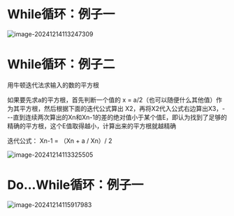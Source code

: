 # While循环：例子一

![image-20241214113247309](/Users/mingk/Library/Application%20Support/typora-user-images/image-20241214113247309.png)

# While循环：例子二

用牛顿迭代法求输入的数的平方根

如果要先求a的平方根，首先判断一个值的 x = a/2（也可以随便什么其他值）作为其平方根，然后根据下面的迭代公式算出 X2，再将X2代入公式右边算出X3，---直到连续两次算出的Xn和Xn-1的差的绝对值小于某个值E，即认为找到了足够的精确的平方根，这个E值取得越小，计算出来的平方根就越精确

迭代公式： Xn-1 = （Xn + a / Xn）/ 2

![image-20241214113325505](/Users/mingk/Library/Application%20Support/typora-user-images/image-20241214113325505.png)



# Do...While循环：例子一

![image-20241214115917983](/Users/mingk/Library/Application%20Support/typora-user-images/image-20241214115917983.png)




